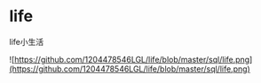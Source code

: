 # life
life小生活

![https://github.com/1204478546LGL/life/blob/master/sql/life.png](https://github.com/1204478546LGL/life/blob/master/sql/life.png)